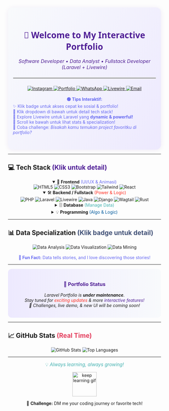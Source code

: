 <!-- 
Theme: Modern Interactive
Features: Centered Layout, Interactive Dropdowns, Vibrant Theme, Livewire Logo, Enhanced Interactivity, Fun Tips
-->

<div align="center" style="background: linear-gradient(120deg, #f8fafc 0%, #ede9fe 100%);
  border-radius: 16px; padding: 32px 16px; box-shadow: 0 2px 16px rgba(78,29,149,0.08);
  transition: box-shadow 0.3s;">
  
  <h1 style="font-family: 'Segoe UI', sans-serif; font-weight: 800; color: #4E1D95;">
    👋 Welcome to My Interactive Portfolio
  </h1>

  <div style="font-size: 1.15em; color: #4E1D95; margin-bottom: 4px;">
    <i>Software Developer &bull; Data Analyst &bull; Fullstack Developer (Laravel + Livewire)</i>
  </div>

  <hr style="border: 1px solid #e5e7eb; margin: 24px 0;"/>

  <!-- Interactive Social Badges Section -->
  <div>
    <a href="https://www.instagram.com/ryurizkinovii?igsh=NmtmNHhvaDNlcjNr" target="_blank">
      <img src="https://img.shields.io/badge/Instagram-E4405F?style=for-the-badge&logo=instagram&logoColor=white" alt="Instagram"/>
    </a>
    <a href="https://sites.google.com/view/portofolio-rizkiardi/" target="_blank">
      <img src="https://img.shields.io/badge/Portfolio-4285F4?style=for-the-badge&logo=google-chrome&logoColor=white" alt="Portfolio"/>
    </a>
    <a href="https://wa.me/message/TSYJ5QPWJWOOM1" target="_blank">
      <img src="https://img.shields.io/badge/WhatsApp-25D366?style=for-the-badge&logo=whatsapp&logoColor=white" alt="WhatsApp"/>
    </a>
    <a href="https://laravel-livewire.com/" target="_blank">
      <img src="https://img.shields.io/badge/Livewire-4E1D95?style=for-the-badge&logo=livewire&logoColor=white" alt="Livewire"/>
    </a>
    <a href="mailto:your.email@example.com" target="_blank">
      <img src="https://img.shields.io/badge/Email-EA4335?style=for-the-badge&logo=gmail&logoColor=white" alt="Email"/>
    </a>
  </div>

  <br/>

  <!-- Tips for interactivity -->
  <div style="font-size: 1em; color: #6366f1; margin-bottom: 16px;">
    <b>🟢 Tips Interaktif:</b>
    <ul align="left" style="list-style: none; margin: 0; padding: 0;">
      <li>✨ Klik badge untuk akses cepat ke sosial & portfolio!</li>
      <li>🔽 Klik dropdown di bawah untuk detail tech stack!</li>
      <li>🎯 Explore Livewire untuk Laravel yang <b>dynamic & powerful!</b></li>
      <li>🚀 Scroll ke bawah untuk lihat stats & specialization!</li>
      <li>🦾 Coba challenge: <i>Bisakah kamu temukan project favoritku di portfolio?</i></li>
    </ul>
  </div>
</div>

---

## 💻 Tech Stack <span style="color:#4E1D95;">(Klik untuk detail)</span>

<div align="center">

<details open>
  <summary>🌈 <b>Frontend</b> <span style="color:#6366f1;">(UI/UX & Animasi)</span></summary>
  <div>
    <img src="https://img.shields.io/badge/HTML5-E34F26?style=for-the-badge&logo=html5&logoColor=white" alt="HTML5"/>
    <img src="https://img.shields.io/badge/CSS3-1572B6?style=for-the-badge&logo=css3&logoColor=white" alt="CSS3"/>
    <img src="https://img.shields.io/badge/Bootstrap-563D7C?style=for-the-badge&logo=bootstrap&logoColor=white" alt="Bootstrap"/>
    <img src="https://img.shields.io/badge/Tailwind%20CSS-38B2AC?style=for-the-badge&logo=tailwind-css&logoColor=white" alt="Tailwind"/>
    <img src="https://img.shields.io/badge/React-61DAFB?style=for-the-badge&logo=react&logoColor=black" alt="React"/>
  </div>
</details>

<details open>
  <summary>🛠️ <b>Backend / Fullstack</b> <span style="color:#FF2D20;">(Power & Logic)</span></summary>
  <div>
    <img src="https://img.shields.io/badge/PHP-777BB4?style=for-the-badge&logo=php&logoColor=white" alt="PHP"/>
    <img src="https://img.shields.io/badge/Laravel-FF2D20?style=for-the-badge&logo=laravel&logoColor=white" alt="Laravel"/>
    <img src="https://img.shields.io/badge/Livewire-4E1D95?style=for-the-badge&logo=livewire&logoColor=white" alt="Livewire"/>
    <img src="https://img.shields.io/badge/Java-007396?style=for-the-badge&logo=java&logoColor=white" alt="Java"/>
    <img src="https://img.shields.io/badge/Django-092E20?style=for-the-badge&logo=django&logoColor=white" alt="Django"/>
    <img src="https://img.shields.io/badge/Wagtail-43B1B0?style=for-the-badge&logo=wagtail&logoColor=white" alt="Wagtail"/>
    <img src="https://img.shields.io/badge/Rust-000000?style=for-the-badge&logo=rust&logoColor=white" alt="Rust"/>
  </div>
</details>

<details>
  <summary>🗄️ <b>Database</b> <span style="color:#43B1B0;">(Manage Data)</span></summary>
  <div>
    <img src="https://img.shields.io/badge/MySQL-4479A1?style=for-the-badge&logo=mysql&logoColor=white" alt="MySQL"/>
    <img src="https://img.shields.io/badge/SQL-003B57?style=for-the-badge&logo=sqlite&logoColor=white" alt="SQL"/>
  </div>
</details>

<details>
  <summary>💡 <b>Programming</b> <span style="color:#00599C;">(Algo & Logic)</span></summary>
  <div>
    <img src="https://img.shields.io/badge/C++-00599C?style=for-the-badge&logo=cplusplus&logoColor=white" alt="C++"/>
  </div>
</details>

</div>

---

## 📊 Data Specialization <span style="color:#3F4F75;">(Klik badge untuk detail)</span>

<div align="center">
  <img src="https://img.shields.io/badge/Data%20Analysis-2C2D72?style=for-the-badge&logo=datacamp&logoColor=white" alt="Data Analysis"/>
  <img src="https://img.shields.io/badge/Data%20Visualization-3F4F75?style=for-the-badge&logo=plotly&logoColor=white" alt="Data Visualization"/>
  <img src="https://img.shields.io/badge/Data%20Mining-F7931E?style=for-the-badge&logo=scikitlearn&logoColor=white" alt="Data Mining"/>
</div>
<br>
<div align="center" style="font-size:1em;color:#6366f1;">
  <b>🧠 Fun Fact:</b> Data tells stories, and I love discovering those stories!
</div>

---

<div align="center" style="background: linear-gradient(90deg, #ede9fe 0%, #f8fafc 100%); border-radius: 12px; padding: 18px; margin: 10px 0;">
  <h3 style="color:#4E1D95;">🌟 Portfolio Status</h3>
  <p><i>Laravel Portfolio is <b>under maintenance</b>.<br>
  Stay tuned for <span style="color:#FF2D20;">exciting updates</span> & more <span style="color:#4E1D95;">interactive features!</span>
  <br>🚧 Challenges, live demo, & new UI will be coming soon!</i></p>
</div>

---

## 📈 GitHub Stats <span style="color:#E4405F;">(Real Time)</span>

<div align="center">
  <img src="https://github-readme-stats.vercel.app/api?username=ryuarnovi&show_icons=true&theme=radical" alt="GitHub Stats"/>
  <img src="https://github-readme-stats.vercel.app/api/top-langs/?username=ryuarnovi&layout=compact&theme=radical" alt="Top Languages"/>
</div>

---

<div align="center" style="margin-bottom:16px;">
  <p style="font-size:1.1em;color:#43B1B0;">💡 <i>Always learning, always growing!</i></p>
  <img src="https://media.giphy.com/media/3oKIPwoeGErMmaI43C/giphy.gif" width="80" alt="keep learning gif"/>
  <p>📣 <b>Challenge:</b> DM me your coding journey or favorite tech!</p>
</div>

<!--
  🟢 Tips:
  - Klik badge sosial untuk kontak cepat!
  - Klik dropdown stack untuk info detail.
  - Coba Livewire jika suka Laravel yang interaktif!
  - Explore project & portfolio, siapa tahu dapat inspirasi!
  - Jika suka, follow atau DM saya untuk collab!
  - Challenge: Kirim project atau code snippet favorit kamu!
  - Theme: Modern Interactive, vibrant gradient, badges, and centered layout.
-->
